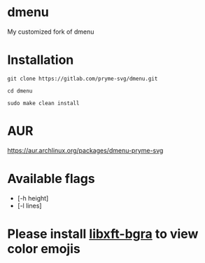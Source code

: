 # dmenu

My customized fork of dmenu

# Installation

`git clone https://gitlab.com/pryme-svg/dmenu.git`

`cd dmenu`

`sudo make clean install`

# AUR

https://aur.archlinux.org/packages/dmenu-pryme-svg

# Available flags

- [-h height]
- [-l lines]

# Please install [libxft-bgra](https://aur.archlinux.org/packages/libxft-bgra/) to view color emojis
